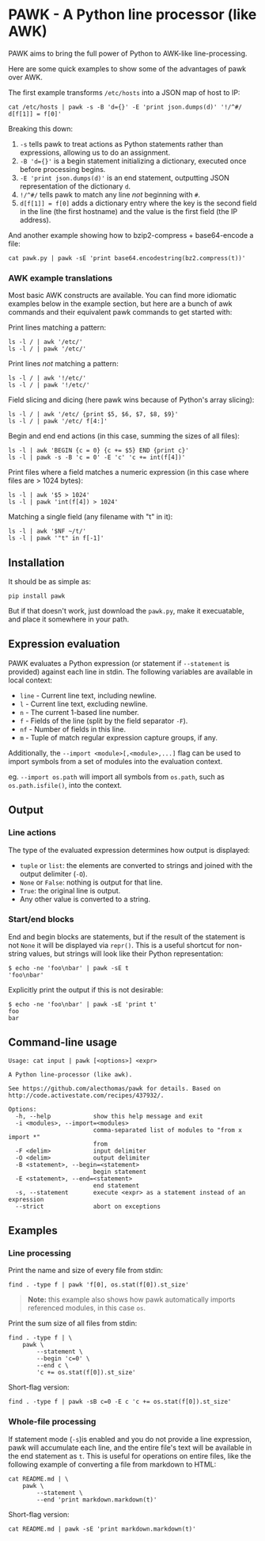 # PAWK - A Python line processor (like AWK)

PAWK aims to bring the full power of Python to AWK-like line-processing.

Here are some quick examples to show some of the advantages of pawk over AWK.

The first example transforms `/etc/hosts` into a JSON map of host to IP:

	cat /etc/hosts | pawk -s -B 'd={}' -E 'print json.dumps(d)' '!/^#/ d[f[1]] = f[0]'

Breaking this down:

1. `-s` tells pawk to treat actions as Python statements rather than expressions, allowing us to do an assignment.
2. `-B 'd={}'` is a begin statement initializing a dictionary, executed once before processing begins.
3. `-E 'print json.dumps(d)'` is an end statement, outputting JSON representation of the dictionary `d`.
4. `!/^#/` tells pawk to match any line *not* beginning with `#`.
5. `d[f[1]] = f[0]` adds a dictionary entry where the key is the second field in the line (the first hostname) and the value is the first field (the IP address).

And another example showing how to bzip2-compress + base64-encode a file:

	cat pawk.py | pawk -sE 'print base64.encodestring(bz2.compress(t))'

### AWK example translations

Most basic AWK constructs are available. You can find more idiomatic examples below in the example section, but here are a bunch of awk commands and their equivalent pawk commands to get started with:

Print lines matching a pattern:

	ls -l / | awk '/etc/'
	ls -l / | pawk '/etc/'

Print lines *not* matching a pattern:

	ls -l / | awk '!/etc/'
	ls -l / | pawk '!/etc/'

Field slicing and dicing (here pawk wins because of Python's array slicing):

	ls -l / | awk '/etc/ {print $5, $6, $7, $8, $9}'
	ls -l / | pawk '/etc/ f[4:]'

Begin and end end actions (in this case, summing the sizes of all files):

	ls -l | awk 'BEGIN {c = 0} {c += $5} END {print c}'
	ls -l | pawk -s -B 'c = 0' -E 'c' 'c += int(f[4])'

Print files where a field matches a numeric expression (in this case where files are > 1024 bytes):

	ls -l | awk '$5 > 1024'
	ls -l | pawk 'int(f[4]) > 1024'

Matching a single field (any filename with "t" in it):

	ls -l | awk '$NF ~/t/'
	ls -l | pawk '"t" in f[-1]'

## Installation

It should be as simple as:

```
pip install pawk
```

But if that doesn't work, just download the `pawk.py`, make it execuatable, and place it somewhere in your path.

## Expression evaluation

PAWK evaluates a Python expression (or statement if `--statement` is provided) against each line in stdin. The following variables are available in local context:

- `line` - Current line text, including newline.
- `l` - Current line text, excluding newline.
- `n` - The current 1-based line number.
- `f` - Fields of the line (split by the field separator `-F`).
- `nf` - Number of fields in this line.
- `m` - Tuple of match regular expression capture groups, if any.

Additionally, the `--import <module>[,<module>,...]` flag can be used to import symbols from a set of modules into the evaluation context.

eg. `--import os.path` will import all symbols from `os.path`, such as `os.path.isfile()`, into the context.

## Output

### Line actions

The type of the evaluated expression determines how output is displayed:

- `tuple` or `list`: the elements are converted to strings and joined with the output delimiter (`-O`).
- `None` or `False`: nothing is output for that line.
- `True`: the original line is output.
- Any other value is converted to a string.

### Start/end blocks

End and begin blocks are statements, but if the result of the statement is not `None` it will be displayed via `repr()`. This is a useful shortcut for non-string values, but strings will look like their Python representation:

	$ echo -ne 'foo\nbar' | pawk -sE t
	'foo\nbar'

Explicitly print the output if this is not desirable:

	$ echo -ne 'foo\nbar' | pawk -sE 'print t'
	foo
	bar

## Command-line usage

```
Usage: cat input | pawk [<options>] <expr>

A Python line-processor (like awk).

See https://github.com/alecthomas/pawk for details. Based on
http://code.activestate.com/recipes/437932/.

Options:
  -h, --help            show this help message and exit
  -i <modules>, --import=<modules>
                        comma-separated list of modules to "from x import *"
                        from
  -F <delim>            input delimiter
  -O <delim>            output delimiter
  -B <statement>, --begin=<statement>
                        begin statement
  -E <statement>, --end=<statement>
                        end statement
  -s, --statement       execute <expr> as a statement instead of an expression
  --strict              abort on exceptions
```

## Examples

### Line processing

Print the name and size of every file from stdin:

	find . -type f | pawk 'f[0], os.stat(f[0]).st_size'

> **Note:** this example also shows how pawk automatically imports referenced modules, in this case `os`.

Print the sum size of all files from stdin:

	find . -type f | \
		pawk \
			--statement \
			--begin 'c=0' \
			--end c \
			'c += os.stat(f[0]).st_size'

Short-flag version:

	find . -type f | pawk -sB c=0 -E c 'c += os.stat(f[0]).st_size'


### Whole-file processing

If statement mode (`-s`)is enabled and you do not provide a line expression, pawk will accumulate each line, and the entire file's text will be available in the end statement as `t`. This is useful for operations on entire files, like the following example of converting a file from markdown to HTML:

	cat README.md | \
		pawk \
			--statement \
			--end 'print markdown.markdown(t)'

Short-flag version:

	cat README.md | pawk -sE 'print markdown.markdown(t)'

